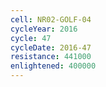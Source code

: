 ```yaml
---
cell: NR02-GOLF-04
cycleYear: 2016
cycle: 47
cycleDate: 2016-47
resistance: 441000
enlightened: 400000
---
```

